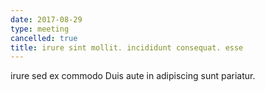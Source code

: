 ```yaml
---
date: 2017-08-29
type: meeting
cancelled: true
title: irure sint mollit. incididunt consequat. esse
---
```

irure sed ex commodo Duis aute in adipiscing sunt pariatur.